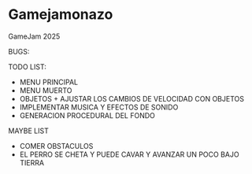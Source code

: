 # Gamejamonazo
GameJam 2025


BUGS: 


TODO LIST:
  - MENU PRINCIPAL
  - MENU MUERTO
  - OBJETOS + AJUSTAR LOS CAMBIOS DE VELOCIDAD CON OBJETOS
  - IMPLEMENTAR MUSICA Y EFECTOS DE SONIDO
  - GENERACION PROCEDURAL DEL FONDO


MAYBE LIST
  - COMER OBSTACULOS
  - EL PERRO SE CHETA Y PUEDE CAVAR Y AVANZAR UN POCO BAJO TIERRA
    
